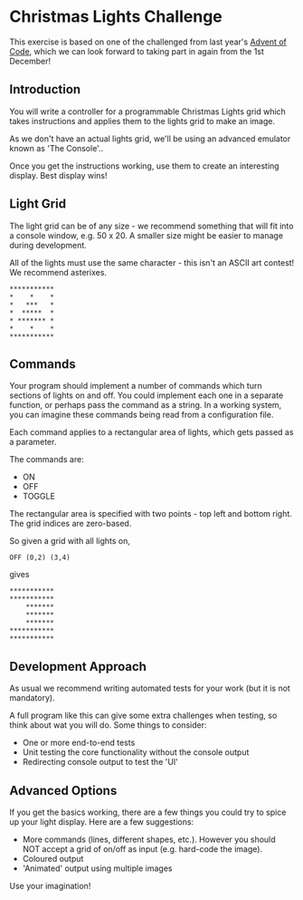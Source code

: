 # Christmas Lights Challenge

This exercise is based on one of the challenged from last year's [Advent of Code](https://adventofcode.com/), which we can look forward to taking part in again from the 1st December!

## Introduction

You will write a controller for a programmable Christmas Lights grid which takes instructions and applies them to the lights grid to make an image.

As we don't have an actual lights grid, we'll be using an advanced emulator known as 'The Console'..

Once you get the instructions working, use them to create an interesting display.  Best display wins!

## Light Grid

The light grid can be of any size - we recommend something that will fit into a console window, e.g. 50 x 20.  A smaller size might be easier to manage during development.

All of the lights must use the same character - this isn't an ASCII art contest!  We recommend asterixes.

```
***********
*    *    *
*   ***   *
*  *****  * 
* ******* * 
*    *    * 
***********
```

## Commands

Your program should implement a number of commands which turn sections of lights on and off.  You could implement each one in a separate function, or perhaps pass the command as a string.  In a working system, you can imagine these commands being read from a configuration file.

Each command applies to a rectangular area of lights, which gets passed as a parameter.

The commands are:
* ON
* OFF
* TOGGLE

The rectangular area is specified with two points - top left and bottom right.  The grid indices are zero-based.

So given a grid with all lights on,

    OFF (0,2) (3,4)

gives

```
***********
***********
    *******
    ******* 
    ******* 
*********** 
***********
```

## Development Approach

As usual we recommend writing automated tests for your work (but it is not mandatory).

A full program like this can give some extra challenges when testing, so think about wat you will do.  Some things to consider:
* One or more end-to-end tests
* Unit testing the core functionality without the console output
* Redirecting console output to test the 'UI'

## Advanced Options

If you get the basics working, there are a few things you could try to spice up your light display.  Here are a few suggestions:
* More commands (lines, different shapes, etc.).  However you should NOT accept a grid of on/off as input (e.g. hard-code the image).
* Coloured output
* 'Animated' output using multiple images

Use your imagination!
